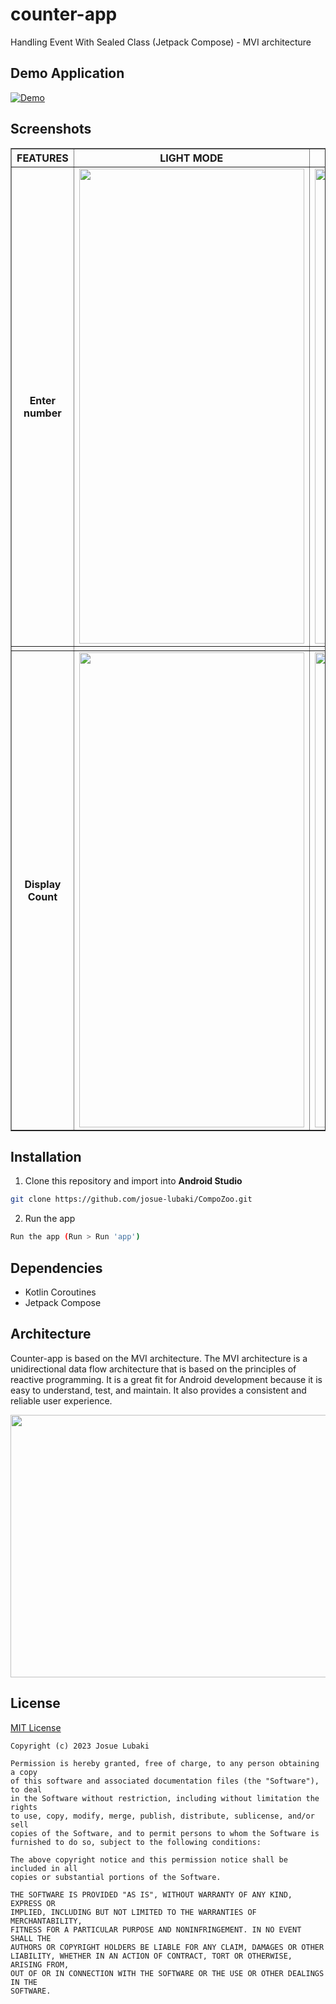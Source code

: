 # counter-app
Handling Event With Sealed Class (Jetpack Compose) - MVI architecture

## Demo Application
[![Demo](https://videoapi-muybridge.vimeocdn.com/animated-thumbnails/image/5a6c1987-7e21-4675-a69c-5fed07100857.gif?ClientID=vimeo-core-prod&Date=1675995000&Signature=2690e58be1b977088c5eab095e3d67fba32e9dd2)](https://player.vimeo.com/video/797561159)

## Screenshots

<table border="1">
    <tr>
        <th align="center"> FEATURES </th>
        <th align="center"> LIGHT MODE </th>
        <th align="center"> DARK MODE </th>
    </tr>
     <tr>
        <th align="center"> Enter number </th>
        <td align="center"> <img src="https://i.imgur.com/f0yYr9a.png" width=360 height=760 /></td>
        <td align="center"> <img src="https://i.imgur.com/KuZHdL3.png" width=360 height=760 /></td>
    </tr>
    <tr>
        <td align="center"> </td>
        <td align="center"> </td>
        <td align="center"> </td>
    </tr>
    <tr>
        <th align="center"> Display Count </th>
        <td align="center"> <img src="https://i.imgur.com/kp7EpP3.png" width=360 height=760 /></td>
        <td align="center"> <img src="https://i.imgur.com/ZvW5pR6.png" width=360 height=760 /></td>
    </tr>
</table>


## Installation
1. Clone this repository and import into **Android Studio**

```bash
git clone https://github.com/josue-lubaki/CompoZoo.git
```

2. Run the app

```bash
Run the app (Run > Run 'app')
```

## Dependencies
- Kotlin Coroutines
- Jetpack Compose

## Architecture
Counter-app is based on the MVI architecture. The MVI architecture is a unidirectional data flow architecture that is based on the principles of reactive programming. It is a great fit for Android development because it is easy to understand, test, and maintain. It also provides a consistent and reliable user experience.

<img src="https://i.imgur.com/53BsOd1.png" width="640" height="420" />

## License
[MIT License](https://github.com/josue-lubaki/counter-app/blob/main/licence)

```
Copyright (c) 2023 Josue Lubaki

Permission is hereby granted, free of charge, to any person obtaining a copy
of this software and associated documentation files (the "Software"), to deal
in the Software without restriction, including without limitation the rights
to use, copy, modify, merge, publish, distribute, sublicense, and/or sell
copies of the Software, and to permit persons to whom the Software is
furnished to do so, subject to the following conditions:

The above copyright notice and this permission notice shall be included in all
copies or substantial portions of the Software.

THE SOFTWARE IS PROVIDED "AS IS", WITHOUT WARRANTY OF ANY KIND, EXPRESS OR
IMPLIED, INCLUDING BUT NOT LIMITED TO THE WARRANTIES OF MERCHANTABILITY,
FITNESS FOR A PARTICULAR PURPOSE AND NONINFRINGEMENT. IN NO EVENT SHALL THE
AUTHORS OR COPYRIGHT HOLDERS BE LIABLE FOR ANY CLAIM, DAMAGES OR OTHER
LIABILITY, WHETHER IN AN ACTION OF CONTRACT, TORT OR OTHERWISE, ARISING FROM,
OUT OF OR IN CONNECTION WITH THE SOFTWARE OR THE USE OR OTHER DEALINGS IN THE
SOFTWARE.
```

